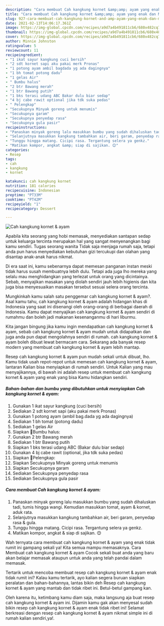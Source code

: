 ```yaml
---
description: "Cara membuat Cah kangkung kornet &amp;amp; ayam yang enak dan Mudah Dibuat"
title: "Cara membuat Cah kangkung kornet &amp;amp; ayam yang enak dan Mudah Dibuat"
slug: 927-cara-membuat-cah-kangkung-kornet-and-amp-ayam-yang-enak-dan-mudah-dibuat
date: 2021-02-13T14:06:17.361Z
image: https://img-global.cpcdn.com/recipes/a9d7a4b491811cb6/680x482cq70/cah-kangkung-kornet-ayam-foto-resep-utama.jpg
thumbnail: https://img-global.cpcdn.com/recipes/a9d7a4b491811cb6/680x482cq70/cah-kangkung-kornet-ayam-foto-resep-utama.jpg
cover: https://img-global.cpcdn.com/recipes/a9d7a4b491811cb6/680x482cq70/cah-kangkung-kornet-ayam-foto-resep-utama.jpg
author: Minnie Johnston
ratingvalue: 5
reviewcount: 11
recipeingredient:
- "1 ikat sayur kangkung cuci bersih"
- "2 sdt kornet sapi aku pakai merk Pronas"
- "1 potong ayam ambil bagdada yg ada dagingnya"
- "1 bh tomat potong dadu"
- "1 gelas Air"
- " Bumbu halus"
- "2 btr Bawang merah"
- "1 btr Bawang putih"
- "1 bks terasi udang ABC Bakar dulu biar sedap"
- "4 bj cabe rawit optional jika tdk suka pedas"
- " Pelengkap"
- "Secukupnya Minyak goreng untuk menumis"
- "Secukupnya garam"
- "Secukupnya penyedap rasa"
- "Secukupnya gula pasir"
recipeinstructions:
- "Panaskan minyak goreng lalu masukkan bumbu yang sudah dihaluskan tadi, tumis hingga wangi. Kemudian masukkan tomat, ayam &amp; kornet, aduk rata."
- "Selanjutnya masukkan kangkung tambahkan air, beri garam, penyedap rasa &amp; gula."
- "Tunggu hingga matang. Cicipi rasa. Tergantung selera ya genkz."
- "Matikan kompor, angkat &amp; siap di sajikan. 😊"
categories:
- Resep
tags:
- cah
- kangkung
- kornet

katakunci: cah kangkung kornet 
nutrition: 181 calories
recipecuisine: Indonesian
preptime: "PT33M"
cooktime: "PT42M"
recipeyield: "1"
recipecategory: Dessert

---
```



![Cah kangkung kornet &amp; ayam](https://img-global.cpcdn.com/recipes/a9d7a4b491811cb6/680x482cq70/cah-kangkung-kornet-ayam-foto-resep-utama.jpg)

Apabila kita seorang yang hobi memasak, menyediakan santapan sedap untuk keluarga tercinta merupakan hal yang sangat menyenangkan bagi kamu sendiri. Tugas seorang  wanita Tidak saja menjaga rumah saja, tetapi anda pun harus menyediakan kebutuhan gizi tercukupi dan olahan yang disantap anak-anak harus nikmat.

Di era  saat ini, kamu sebenarnya dapat memesan panganan instan meski tidak harus susah membuatnya lebih dulu. Tetapi ada juga lho mereka yang selalu mau menghidangkan yang terlezat untuk orang yang dicintainya. Sebab, menyajikan masakan yang diolah sendiri jauh lebih higienis dan kita juga bisa menyesuaikan masakan tersebut sesuai selera orang tercinta. 



Mungkinkah kamu salah satu penggemar cah kangkung kornet &amp; ayam?. Asal kamu tahu, cah kangkung kornet &amp; ayam adalah hidangan khas di Indonesia yang saat ini disenangi oleh orang-orang di berbagai daerah di Indonesia. Kamu dapat menyajikan cah kangkung kornet &amp; ayam sendiri di rumahmu dan boleh jadi makanan kesenanganmu di hari liburmu.

Kita jangan bingung jika kamu ingin mendapatkan cah kangkung kornet &amp; ayam, sebab cah kangkung kornet &amp; ayam mudah untuk didapatkan dan juga anda pun dapat mengolahnya sendiri di rumah. cah kangkung kornet &amp; ayam boleh dibuat lewat bermacam cara. Sekarang ada banyak resep modern yang membuat cah kangkung kornet &amp; ayam lebih mantap.

Resep cah kangkung kornet &amp; ayam pun mudah sekali untuk dibuat, lho. Kamu tidak usah repot-repot untuk memesan cah kangkung kornet &amp; ayam, lantaran Kalian bisa menyiapkan di rumah sendiri. Untuk Kalian yang mau menyajikannya, di bawah ini adalah resep untuk membuat cah kangkung kornet &amp; ayam yang enak yang bisa Kamu hidangkan sendiri.

<!--inarticleads1-->

##### Bahan-bahan dan bumbu yang dibutuhkan untuk menyiapkan Cah kangkung kornet &amp; ayam:

1. Gunakan 1 ikat sayur kangkung (cuci bersih)
1. Sediakan 2 sdt kornet sapi (aku pakai merk Pronas)
1. Gunakan 1 potong ayam (ambil bag.dada yg ada dagingnya)
1. Sediakan 1 bh tomat (potong dadu)
1. Sediakan 1 gelas Air
1. Siapkan  🦉Bumbu halus:
1. Gunakan 2 btr Bawang merah
1. Sediakan 1 btr Bawang putih
1. Siapkan 1 bks terasi udang ABC (Bakar dulu biar sedap)
1. Gunakan 4 bj cabe rawit (optional, jika tdk suka pedas)
1. Siapkan  🦉Pelengkap:
1. Siapkan Secukupnya Minyak goreng untuk menumis
1. Siapkan Secukupnya garam
1. Sediakan Secukupnya penyedap rasa
1. Sediakan Secukupnya gula pasir




<!--inarticleads2-->

##### Cara membuat Cah kangkung kornet &amp; ayam:

1. Panaskan minyak goreng lalu masukkan bumbu yang sudah dihaluskan tadi, tumis hingga wangi. Kemudian masukkan tomat, ayam &amp; kornet, aduk rata.
1. Selanjutnya masukkan kangkung tambahkan air, beri garam, penyedap rasa &amp; gula.
1. Tunggu hingga matang. Cicipi rasa. Tergantung selera ya genkz.
1. Matikan kompor, angkat &amp; siap di sajikan. 😊




Wah ternyata cara membuat cah kangkung kornet &amp; ayam yang enak tidak rumit ini gampang sekali ya! Kita semua mampu memasaknya. Cara Membuat cah kangkung kornet &amp; ayam Cocok sekali buat anda yang baru akan belajar memasak ataupun untuk anda yang telah pandai dalam memasak.

Tertarik untuk mencoba membuat resep cah kangkung kornet &amp; ayam enak tidak rumit ini? Kalau kamu tertarik, ayo kalian segera buruan siapkan peralatan dan bahan-bahannya, lantas bikin deh Resep cah kangkung kornet &amp; ayam yang mantab dan tidak ribet ini. Betul-betul gampang kan. 

Oleh karena itu, ketimbang kamu diam saja, maka langsung aja buat resep cah kangkung kornet &amp; ayam ini. Dijamin kamu gak akan menyesal sudah bikin resep cah kangkung kornet &amp; ayam enak tidak ribet ini! Selamat berkreasi dengan resep cah kangkung kornet &amp; ayam nikmat simple ini di rumah kalian sendiri,ya!.

